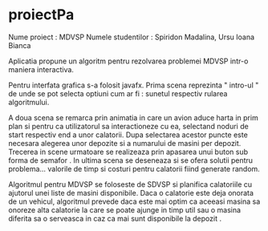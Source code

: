 # proiectPa

Nume proiect : MDVSP 
Numele studentilor : Spiridon Madalina, Ursu Ioana Bianca

Aplicatia  propune un algoritm pentru rezolvarea  problemei MDVSP intr-o maniera interactiva.

Pentru interfata grafica s-a folosit javafx. Prima scena reprezinta " intro-ul " de unde se pot selecta optiuni cum ar fi : sunetul respectiv rularea algoritmului.

A doua scena se remarca prin animatia in care un avion aduce harta in prim plan si pentru ca utilizatorul sa interactioneze cu ea, selectand noduri de start respectiv end a unor calatorii. Dupa selectarea acestor puncte este necesara alegerea unor depozite si a numarului de masini per depozit.
Trecerea in scene urmatoare se realizeaza prin apasarea unui buton sub forma de semafor . In ultima scena se deseneaza si se ofera solutii pentru problema... valorile de timp si costuri pentru calatorii  fiind generate random.

Algoritmul pentru MDVSP se foloseste de SDVSP si planifica calatoriile cu ajutorul  unei liste de masini disponibile. Daca o calatorie este deja onorata de un vehicul,  algoritmul prevede daca este mai optim ca aceeasi masina sa onoreze alta calatorie la care se poate ajunge in timp util sau  o masina diferita  sa o serveasca in caz ca mai sunt disponibile la depozit .




